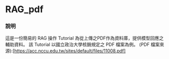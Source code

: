 # RAG_pdf

### 說明

這是一份簡易的 RAG 操作 Tutorial
為從上傳之PDF作為資料庫，提供模型回應之輔助資料。
該 Tutorial 以國立政治大學核銷規定之 PDF 檔案為例。
(PDF 檔案來源):[https://acc.nccu.edu.tw/sites/default/files/11008.pdf]
